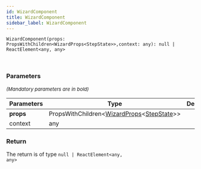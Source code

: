 ```yaml
---
id: WizardComponent
title: WizardComponent
sidebar_label: WizardComponent
---
```


```tsx
WizardComponent(props: PropsWithChildren<WizardProps<StepState>>,context: any): null | ReactElement<any, any>
```
<br/>



### Parameters

<font size="2"><i>(Mandatory parameters are in bold)</i></font>

| Parameters | Type | Description |
| --------- | ---- | ----------- |
| **props** | PropsWithChildren<[WizardProps](/api2/types/WizardProps.md)<[StepState](/api2/types/StepState.md)\>\> |  |
| context | any |  |


### Return



The return is of type <code>null | ReactElement<any, any\></code>